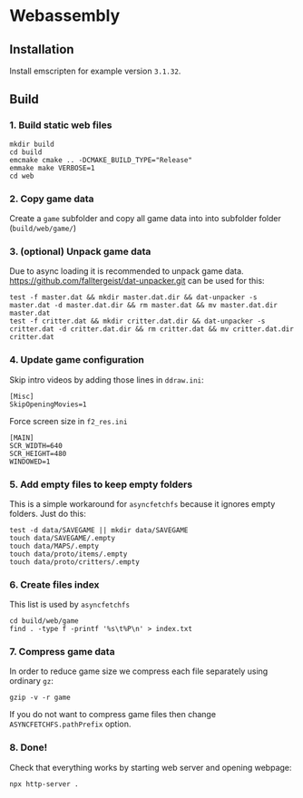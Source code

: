# Webassembly

## Installation
Install emscripten for example version `3.1.32`.


## Build

### 1. Build static web files

```
mkdir build
cd build
emcmake cmake .. -DCMAKE_BUILD_TYPE="Release"
emmake make VERBOSE=1
cd web
```

### 2. Copy game data

Create a `game` subfolder and copy all game data into into subfolder folder (`build/web/game/`)

### 3. (optional) Unpack game data

Due to async loading it is recommended to unpack game data. https://github.com/falltergeist/dat-unpacker.git can be used for this:
```
test -f master.dat && mkdir master.dat.dir && dat-unpacker -s master.dat -d master.dat.dir && rm master.dat && mv master.dat.dir master.dat
test -f critter.dat && mkdir critter.dat.dir && dat-unpacker -s critter.dat -d critter.dat.dir && rm critter.dat && mv critter.dat.dir critter.dat
```


### 4. Update game configuration

Skip intro videos by adding those lines in `ddraw.ini`:
```
[Misc]
SkipOpeningMovies=1
```

Force screen size in `f2_res.ini`
```
[MAIN]
SCR_WIDTH=640
SCR_HEIGHT=480
WINDOWED=1
```

### 5. Add empty files to keep empty folders
This is a simple workaround for `asyncfetchfs` because it ignores empty folders. Just do this:

```
test -d data/SAVEGAME || mkdir data/SAVEGAME
touch data/SAVEGAME/.empty
touch data/MAPS/.empty
touch data/proto/items/.empty
touch data/proto/critters/.empty
```

### 6. Create files index
This list is used by `asyncfetchfs`

```
cd build/web/game
find . -type f -printf '%s\t%P\n' > index.txt
```

### 7. Compress game data

In order to reduce game size we compress each file separately using ordinary `gz`:

```
gzip -v -r game
```

If you do not want to compress game files then change `ASYNCFETCHFS.pathPrefix` option.

### 8. Done!

Check that everything works by starting web server and opening webpage:
```
npx http-server .
```